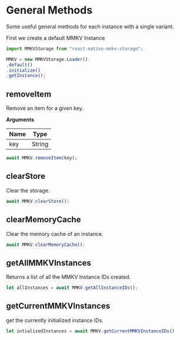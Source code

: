 # General Methods

Some useful general methods for each instance with a single variant.

First we create a default MMKV Instance

```js
import MMKVStorage from "react-native-mmkv-storage";

MMKV = new MMKVStorage.Loader().
.default()
.initialize()
.getInstance();

```

## removeItem

Remove an item for a given key.

**Arguments**

| Name | Type   |
| ---- | ------ |
| key  | String |

```js
await MMKV.removeItem(key);
```

## clearStore

Clear the storage.

```js
await MMKV.clearStore();
```

## clearMemoryCache

Clear the memory cache of an instance.

```js
await MMKV.clearMemoryCache();
```

## getAllMMKVInstances

Returns a list of all the MMKV Instance IDs created.

```js
let allInstances = await MMKV.getAllInstanceIDs();
```

## getCurrentMMKVInstances

get the currently initialized instance IDs.

```js
let intializedInstances = await MMKV.getCurrentMMKVInstanceIDs()
```
